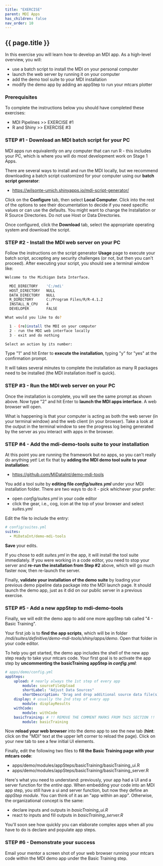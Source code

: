 ```yaml
---
title: "EXERCISE"
parent: MDI Apps
has_children: false
nav_order: 10
---
```


## {{ page.title }}

In this exercise you will learn how to develop an MDI app.
As a high-level overview, you will:

- use a batch script to install the MDI on your personal computer
- launch the web server by running it on your computer
- add the demo tool suite to your MDI installation
- modify the demo app by adding an appStep to run your mtcars plotter

### Prerequisites

To complete the instructions below you should have completed 
these exercises:

- MDI Pipelines >> EXERCISE #1
- R and Shiny >> EXERCISE #3

### STEP #1 - Download an MDI batch script for your PC

MDI apps run equivalently on any computer that can run R -
this includes your PC, which is where you will do most development
work on Stage 1 Apps.  

There are several ways to install and run the MDI locally, but
we recommend downloading a batch script customized for your computer
using our **batch script generator**:

- <https://wilsonte-umich.shinyapps.io/mdi-script-generator/>

Click on the **Configure** tab, then select **Local Computer**. Click into
the rest of the options to see their documentation to
decide if you need specific values or can use the defaults.
You might want to change the Installation or R Source Directories.
Do not use Host or Data Directories.

Once configured, click the **Download** tab, select the appropriate
operating system and download the script.

### STEP #2 - Install the MDI web server on your PC

Follow the instructions on the script generator **Usage**
page to execute your batch script, accepting any security challenges
(or not, but then you can't proceed). After executing your script, you
should see a terminal window like:

```bash
Welcome to the Michigan Data Interface.

  MDI_DIRECTORY    'C:/mdi'
  HOST_DIRECTORY   NULL
  DATA_DIRECTORY   NULL
  R_DIRECTORY      C:/Program Files/R/R-4.1.2
  INSTALL_N_CPU    4
  DEVELOPER        FALSE

What would you like to do?

  1 - (re)install the MDI on your computer
  2 - run the MDI web interface locally
  3 - exit and do nothing

Select an action by its number:
```

Type "1" and hit Enter to **execute the installation**, typing "y" for "yes"
at the confirmation prompt.

It will takes several minutes to complete the installation
as many R packages need to be installed (the MDI
installation itself is quick).

### STEP #3 - Run the MDI web server on your PC

Once the installation is complete, you will see the same prompt
as shown above. Now type "2" and hit Enter to **launch the
MDI apps interface**. A web browser will open.

What is happening is that your computer is acting as both the
web server (in your terminal window) and the web client (in your browser).
Take a look at the output in the terminal window to see the progress
log being generated by the server as you interact with apps in the browser.

### STEP #4 - Add the mdi-demo-tools suite to your installation

At this point you are running the framework but no apps, so you
can't really do anything yet! Let fix that by **adding the MDI 
demo tool suite to your installation**:

- <https://github.com/MiDataInt/demo-mdi-tools>

You add a tool suite by **editing file _config/suites.yml_** 
under your MDI installation folder. There are two ways to do it - 
pick whichever your prefer:

- open  _config/suites.yml_ in your code editor
- click the gear, i.e., cog, icon at the top of your browser and select _suites.yml_

Edit the file to include the entry:

```yml
# config/suites.yml
suites:
  - MiDataInt/demo-mdi-tools
```

**Save** your edits.  

If you chose to edit _suites.yml_ in the app, it will install the tool suite
immediately.  If you were working in a code editor, you need to stop
your server and **re-run the installation from Step #2** above, which will go
much faster now, then re-launch the server.

Finally, **validate your installation of the demo suite** by loading your previous 
demo pipeline data package into the MDI launch page. It should launch
the demo app, just as it did on our public server in a previous exercise.

### STEP #5 - Add a new appStep to mdi-demo-tools

Finally, we will edit the demo app to add one more appStep tab called
"4 - Basic Training".

Your first job is to **find the app scripts**, which will be in folder
_/mdi/suites/definitive/demo-mdi-tools/shiny/apps/demo_. Open that folder
in your code editor.

To help you get started, the demo app includes the shell of the new app
step ready to take your mtcars code. 
Your first goal is to activate the app step by 
**uncommenting the basicTraining appStep in _config.yml_**:

```yml
# apps/demo/config.yml
appSteps:
    upload: # nearly always the 1st step of every app
        module: sourceFileUpload
        shortLabel: "Adjust Data Sources"
        shortDescription: "Drag and drop additional source data file(s)."
    display: # usually the 2nd step of every app
        module: displayResults
    withCode:
        module: withCode
    basicTraining: # !! REMOVE THE COMMENT MARKS FROM THIS SECTION !!
        module: basicTraining
```

Now **reload your web browser**
into the demo app to see the new tab (**hint**: click on the "MDI"
text at the upper left corner to reload the page). Click on your new tab
to see a few initial UI elements.

Finally, edit the following two files to 
**fill the Basic Training page with your mtcars code**:
- apps/demo/modules/appSteps/basicTraining/basicTraining_ui.R
- apps/demo/modules/appSteps/basicTraining/basicTraining_server.R

Here's what you need to understand: previously, your app had
a UI and a server function for the _entire app_. When embedding 
your code into an MDI app step, you still have a ui and server function,
but now they define an _appStep module_.
You can think of it as an "app within an app". 
Otherwise, the organizational concept is the same:
- declare inputs and outputs in _basicTraining_ui.R_
- react to inputs and fill outputs in _basicTraining_server.R_

You'll soon see how quickly you can elaborate complex apps when
all you have to do is declare and populate app steps.

### STEP #6 - Demonstrate your success

Email your mentor a screen shot of your web browser running
your mtcars code within the MDI demo app under the Basic Training step.
